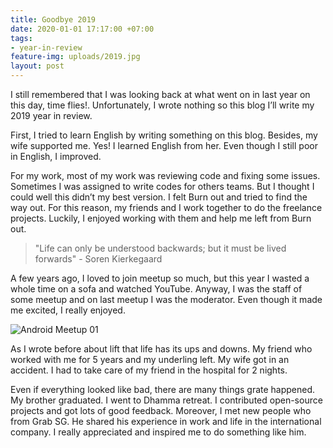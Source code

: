 ```yaml
---
title: Goodbye 2019
date: 2020-01-01 17:17:00 +07:00
tags:
- year-in-review
feature-img: uploads/2019.jpg
layout: post
---
```


I still remembered that I was looking back at what went on in last year on this day, time flies!. Unfortunately, I wrote nothing so this blog I’ll write my 2019 year in review.

First, I tried to learn English by writing something on this blog. Besides, my wife supported me. Yes! I learned English from her. Even though I still poor in English, I improved.

For my work, most of my work was reviewing code and fixing some issues. Sometimes I was assigned to write codes for others teams. But I thought I could well this didn’t my best version. I felt Burn out and tried to find the way out. For this reason, my friends and I work together to do the freelance projects. Luckily, I enjoyed working with them and help me left from Burn out.

> "Life can only be understood backwards; but it must be lived forwards" - Soren Kierkegaard

A few years ago, I loved to join meetup so much, but this year I wasted a whole time on a sofa and watched YouTube. Anyway, I was the staff of some meetup and on last meetup I was the moderator. Even though it made me excited, I really enjoyed.

![Android Meetup 01](uploads/android-meetup.jpg)

As I wrote before about lift that life has its ups and downs. My friend who worked with me for 5 years and my underling left. My wife got in an accident. I had to take care of my friend in the hospital for 2 nights. 

Even if everything looked like bad, there are many things grate happened. My brother graduated. I went to Dhamma retreat. I contributed open-source projects and got lots of good feedback. Moreover, I met new people who from Grab SG. He shared his experience in work and life in the international company. I really appreciated and inspired me to do something like him.